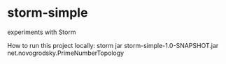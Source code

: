 storm-simple
============

experiments with Storm

How to run this project locally:
storm jar storm-simple-1.0-SNAPSHOT.jar net.novogrodsky.PrimeNumberTopology
